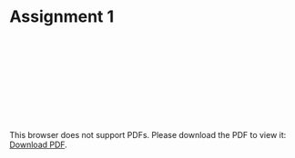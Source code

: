 # Assignment 1
<object data="https://github.com/jasminecronin/intro-to-computability/blob/master/Assignment%201/Computability_Assignment_1.pdf" type="application/pdf" width="700px" height="700px">
    <embed src="https://github.com/jasminecronin/intro-to-computability/blob/master/Assignment%201/Computability_Assignment_1.pdf">
        <p>This browser does not support PDFs. Please download the PDF to view it: <a href="http://yoursite.com/the.pdf">Download PDF</a>.</p>
    </embed>
</object>
 
